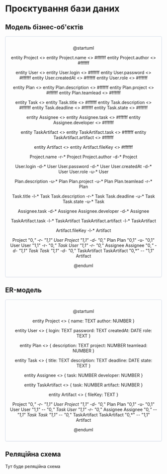 # Проєктування бази даних

## Модель бізнес-об'єктів

<center style="
    border-radius:4px;
    border: 1px solid #cfd7e6;
    box-shadow: 0 1px 3px 0 rgba(89,105,129,.05), 0 1px 1px 0 rgba(0,0,0,.025);
    padding: 1em;"
>

  @startuml
  
  entity Project <<ENTITY>>
  entity Project.name <<TEXT>> #ffffff
  entity Project.author <<NUMBER>> #ffffff

  entity User <<ENTITY>>
  entity User.login <<TEXT>> #ffffff
  entity User.password <<TEXT>> #ffffff
  entity User.createdAt <<DATE>> #ffffff
  entity User.role <<TEXT>> #ffffff
  
  entity Plan <<ENTITY>>
  entity Plan.description <<TEXT>> #ffffff
  entity Plan.project <<NUMBER>> #ffffff
  entity Plan.teamlead <<NUMBER>> #ffffff

  entity Task <<ENTITY>>
  entity Task.title <<TEXT>> #ffffff
  entity Task.description <<TEXT>> #ffffff
  entity Task.deadline <<DATE>> #ffffff
  entity Task.state <<TEXT>> #ffffff

  entity Assignee <<ENTITY>>
  entity Assignee.task <<NUMBER>> #ffffff
  entity Assignee.developer <<NUMBER>> #ffffff

  entity TaskArtifact <<ENTITY>>
  entity TaskArtifact.task <<NUMBER>> #ffffff
  entity TaskArtifact.artifact <<NUMBER>> #ffffff

  entity Artifact <<ENTITY>>
  entity Artifact.fileKey <<TEXT>> #ffffff


  Project.name -r-* Project
  Project.author -d-* Project

  User.login -d-* User
  User.password -d-* User
  User.createdAt -d-* User
  User.role -u-* User

  Plan.description -u-* Plan
  Plan.project -u-* Plan
  Plan.teamlead -r-* Plan

  Task.title -l-* Task
  Task.description -r-* Task
  Task.deadline -u-* Task
  Task.state -u-* Task

  Assignee.task -d-* Assignee
  Assignee.developer -d-* Assignee

  TaskArtifact.task -l-* TaskArtifact
  TaskArtifact.artifact -l-* TaskArtifact

  Artifact.fileKey -l-* Artifact


  Project "0,*" -r- "1,1" User
  Project "1,1" -d- "0,*" Plan
  Plan "0,1" -u- "0,1" User
  User "1,1" -r- "0,*" Task
  User "1,1" -r- "0,*" Assignee
  Assignee "0,*" -d- "1,1" Task
  Task "1,1" -d- "0,*" TaskArtifact
  TaskArtifact "0,*" -- "1,1" Artifact


  @enduml

</center>

## ER-модель

<center style="
    border-radius:4px;
    border: 1px solid #cfd7e6;
    box-shadow: 0 1px 3px 0 rgba(89,105,129,.05), 0 1px 1px 0 rgba(0,0,0,.025);
    padding: 1em;"
>

  @startuml
  
  entity Project <<ENTITY>> {
      name: TEXT
      author: NUMBER
  }

  entity User <<ENTITY>> {
      login: TEXT
      password: TEXT
      createdAt: DATE
      role: TEXT
  }

  entity Plan <<ENTITY>> {
      description: TEXT
      project: NUMBER
      teamlead: NUMBER
  }

  entity Task <<ENTITY>> {
      title: TEXT
      description: TEXT
      deadline: DATE
      state: TEXT
  }

  entity Assignee <<ENTITY>> {
      task: NUMBER
      developer: NUMBER
  }

  entity TaskArtifact <<ENTITY>> {
      task: NUMBER
      artifact: NUMBER
  }

  entity Artifact <<ENTITY>> {
      fileKey: TEXT
  }
  
  Project "0,*" -r- "1,1" User
  Project "1,1" -d- "0,*" Plan
  Plan "0,1" -u- "0,1" User
  User "1,1" -- "0,*" Task
  User "1,1" -r- "0,*" Assignee
  Assignee "0,*" -- "1,1" Task
  Task "1,1" -- "0,*" TaskArtifact
  TaskArtifact "0,*" -- "1,1" Artifact

  @enduml

</center>

## Реляційна схема

Тут буде реляційна схема

